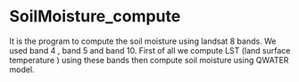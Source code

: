 # SoilMoisture_compute
It is the program to compute the soil moisture using landsat 8 bands. We used band 4 , band 5 and band 10. First of all we compute LST (land surface temperature ) using these bands then compute soil moisture using QWATER model.
